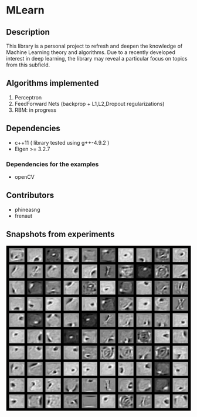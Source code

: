 # MLearn
## Description
This library is a personal project to refresh and deepen the knowledge of Machine Learning theory and algorithms. 
Due to a recently developed interest in deep learning, the library may reveal a particular focus on topics from this subfield.

## Algorithms implemented
1. Perceptron
2. FeedForward Nets (backprop + L1,L2,Dropout regularizations)
3. RBM: in progress

## Dependencies
* c++11 ( library tested using g++-4.9.2 )
* Eigen >= 3.2.7

### Dependencies for the examples
* openCV

## Contributors
* phineasng
* frenaut

## Snapshots from experiments
![](https://github.com/phineasng/MLearn/blob/master/misc/imgs/BernoulliBernoulliRBM_19epochs.png)